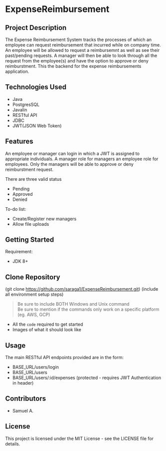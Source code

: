 # ExpenseReimbursement

## Project Description
The Expense Reimbursement System tracks the processes of which an employee can request reimbursement that incurred while on company time. An employee will be allowed to request a reimbursemnt as well as see their past/pending requests. A manager will then be able to look through all the request from the employee(s) and have the option to approve or deny reimburstment. This the backend for the expense reimbursements application.

## Technologies Used

* Java
* PostgresSQL
* Javalin
* RESTful API
* JDBC
* JWT(JSON Web Token)

## Features

An employee or manager can login in which a JWT is assigned to appropriate individuals.
A manager role for managers an employee role for employees. Only the managers will be able to approve or deny reimburstment request.

There are three valid status
* Pending
* Approved
* Denied

To-do list:
* Create/Register new managers
* Allow file uploads

## Getting Started

Requirement:
* JDK 8+
   
## Clone Repository
(git clone https://github.com/saraga1/ExpenseReimbursement.git)
(include all environment setup steps)

> Be sure to include BOTH Windows and Unix command  
> Be sure to mention if the commands only work on a specific platform (eg. AWS, GCP)

- All the `code` required to get started
- Images of what it should look like

## Usage

The main RESTful API endpoints provided are in the form:

* BASE_URL/users/login
* BASE_URL/users
* BASE_URL/users/:id/expenses (protected - requires JWT Authentication in header)

## Contributors

* Samuel A.

## License

This project is licensed under the MIT License - see the LICENSE file for details.


